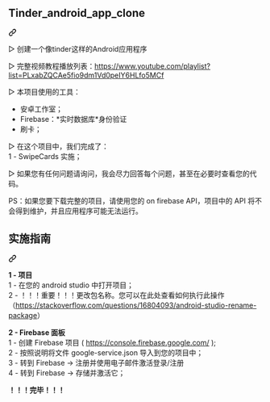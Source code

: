 <div class="Box-sc-g0xbh4-0 bJMeLZ js-snippet-clipboard-copy-unpositioned" data-hpc="true"><article class="markdown-body entry-content container-lg" itemprop="text"><div class="markdown-heading" dir="auto"><h1 tabindex="-1" class="heading-element" dir="auto"><font style="vertical-align: inherit;"><font style="vertical-align: inherit;">Tinder_android_app_clone</font></font></h1><a id="user-content-tinder_android_app_clone" class="anchor-element" aria-label="永久链接：Tinder_android_app_clone" href="#tinder_android_app_clone"><svg class="octicon octicon-link" viewBox="0 0 16 16" version="1.1" width="16" height="16" aria-hidden="true"><path d="m7.775 3.275 1.25-1.25a3.5 3.5 0 1 1 4.95 4.95l-2.5 2.5a3.5 3.5 0 0 1-4.95 0 .751.751 0 0 1 .018-1.042.751.751 0 0 1 1.042-.018 1.998 1.998 0 0 0 2.83 0l2.5-2.5a2.002 2.002 0 0 0-2.83-2.83l-1.25 1.25a.751.751 0 0 1-1.042-.018.751.751 0 0 1-.018-1.042Zm-4.69 9.64a1.998 1.998 0 0 0 2.83 0l1.25-1.25a.751.751 0 0 1 1.042.018.751.751 0 0 1 .018 1.042l-1.25 1.25a3.5 3.5 0 1 1-4.95-4.95l2.5-2.5a3.5 3.5 0 0 1 4.95 0 .751.751 0 0 1-.018 1.042.751.751 0 0 1-1.042.018 1.998 1.998 0 0 0-2.83 0l-2.5 2.5a1.998 1.998 0 0 0 0 2.83Z"></path></svg></a></div>
<p dir="auto"><font style="vertical-align: inherit;"><font style="vertical-align: inherit;">▷ 创建一个像tinder这样的Android应用程序</font></font></p>
<p dir="auto"><font style="vertical-align: inherit;"><font style="vertical-align: inherit;">▷ 完整视频教程播放列表：</font></font><a href="https://www.youtube.com/playlist?list=PLxabZQCAe5fio9dm1Vd0peIY6HLfo5MCf" rel="nofollow"><font style="vertical-align: inherit;"><font style="vertical-align: inherit;">https://www.youtube.com/playlist? list=PLxabZQCAe5fio9dm1Vd0peIY6HLfo5MCf</font></font></a></p>
<p dir="auto"><font style="vertical-align: inherit;"><font style="vertical-align: inherit;">▷ 本项目使用的工具：</font></font></p>
<ul dir="auto">
<li><font style="vertical-align: inherit;"><font style="vertical-align: inherit;">安卓工作室；</font></font></li>
<li><font style="vertical-align: inherit;"><font style="vertical-align: inherit;">Firebase：*实时数据库*身份验证</font></font></li>
<li><font style="vertical-align: inherit;"><font style="vertical-align: inherit;">刷卡；</font></font></li>
</ul>
<p dir="auto"><font style="vertical-align: inherit;"><font style="vertical-align: inherit;">▷ 在这个项目中，我们完成了：</font></font><br><font style="vertical-align: inherit;"><font style="vertical-align: inherit;">
1 - SwipeCards 实施；</font></font><br></p>
<p dir="auto"><font style="vertical-align: inherit;"><font style="vertical-align: inherit;">▷ 如果您有任何问题请询问，我会尽力回答每个问题，甚至在必要时查看您的代码。</font></font></p>
<p dir="auto"><font style="vertical-align: inherit;"><font style="vertical-align: inherit;">PS：如果您要下载完整的项目，请使用您的 on firebase API，项目中的 API 将不会得到维护，并且应用程序可能无法运行。</font></font></p>
<div class="markdown-heading" dir="auto"><h1 tabindex="-1" class="heading-element" dir="auto"><font style="vertical-align: inherit;"><font style="vertical-align: inherit;">实施指南</font></font></h1><a id="user-content-implementation-guide" class="anchor-element" aria-label="永久链接：实施指南" href="#implementation-guide"><svg class="octicon octicon-link" viewBox="0 0 16 16" version="1.1" width="16" height="16" aria-hidden="true"><path d="m7.775 3.275 1.25-1.25a3.5 3.5 0 1 1 4.95 4.95l-2.5 2.5a3.5 3.5 0 0 1-4.95 0 .751.751 0 0 1 .018-1.042.751.751 0 0 1 1.042-.018 1.998 1.998 0 0 0 2.83 0l2.5-2.5a2.002 2.002 0 0 0-2.83-2.83l-1.25 1.25a.751.751 0 0 1-1.042-.018.751.751 0 0 1-.018-1.042Zm-4.69 9.64a1.998 1.998 0 0 0 2.83 0l1.25-1.25a.751.751 0 0 1 1.042.018.751.751 0 0 1 .018 1.042l-1.25 1.25a3.5 3.5 0 1 1-4.95-4.95l2.5-2.5a3.5 3.5 0 0 1 4.95 0 .751.751 0 0 1-.018 1.042.751.751 0 0 1-1.042.018 1.998 1.998 0 0 0-2.83 0l-2.5 2.5a1.998 1.998 0 0 0 0 2.83Z"></path></svg></a></div>
<p dir="auto"><strong><font style="vertical-align: inherit;"><font style="vertical-align: inherit;">1 - 项目</font></font></strong><br><font style="vertical-align: inherit;"><font style="vertical-align: inherit;">
1 - 在您的 android studio 中打开项目；</font></font><br><font style="vertical-align: inherit;"><font style="vertical-align: inherit;">
2 - ！！！重要！！！</font><font style="vertical-align: inherit;">更改包名称。</font><font style="vertical-align: inherit;">您可以在此处查看如何执行此操作（</font></font><a href="https://stackoverflow.com/questions/16804093/android-studio-rename-package" rel="nofollow"><font style="vertical-align: inherit;"><font style="vertical-align: inherit;">https://stackoverflow.com/questions/16804093/android-studio-rename-package</font></font></a><font style="vertical-align: inherit;"><font style="vertical-align: inherit;">）</font></font><br></p>
<p dir="auto"><strong><font style="vertical-align: inherit;"><font style="vertical-align: inherit;">2 - Firebase 面板</font></font></strong><br><font style="vertical-align: inherit;"><font style="vertical-align: inherit;">
1 - 创建 Firebase 项目 ( </font></font><a href="https://console.firebase.google.com/" rel="nofollow"><font style="vertical-align: inherit;"><font style="vertical-align: inherit;">https://console.firebase.google.com/</font></font></a><font style="vertical-align: inherit;"><font style="vertical-align: inherit;"> ); </font></font><br><font style="vertical-align: inherit;"><font style="vertical-align: inherit;">
2 - 按照说明将文件 google-service.json 导入到您的项目中；</font></font><br><font style="vertical-align: inherit;"><font style="vertical-align: inherit;">
3 - 转到 Firebase -&gt; 注册并使用电子邮件激活登录/注册</font></font><br><font style="vertical-align: inherit;"><font style="vertical-align: inherit;">
4 - 转到 Firebase -&gt; 存储并激活它；</font></font><br></p>
<p dir="auto"><strong><font style="vertical-align: inherit;"><font style="vertical-align: inherit;">！！！完毕！！！</font></font></strong></p>
</article></div>
